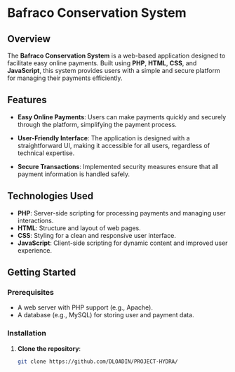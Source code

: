 # Bafraco Conservation System

## Overview

The **Bafraco Conservation System** is a web-based application designed to facilitate easy online payments. Built using **PHP**, **HTML**, **CSS**, and **JavaScript**, this system provides users with a simple and secure platform for managing their payments efficiently.

## Features

- **Easy Online Payments**: Users can make payments quickly and securely through the platform, simplifying the payment process.
  
- **User-Friendly Interface**: The application is designed with a straightforward UI, making it accessible for all users, regardless of technical expertise.
  
- **Secure Transactions**: Implemented security measures ensure that all payment information is handled safely.

## Technologies Used

- **PHP**: Server-side scripting for processing payments and managing user interactions.
- **HTML**: Structure and layout of web pages.
- **CSS**: Styling for a clean and responsive user interface.
- **JavaScript**: Client-side scripting for dynamic content and improved user experience.

## Getting Started

### Prerequisites

- A web server with PHP support (e.g., Apache).
- A database (e.g., MySQL) for storing user and payment data.

### Installation

1. **Clone the repository**:
   ```bash
   git clone https://github.com/DLOADIN/PROJECT-HYDRA/
